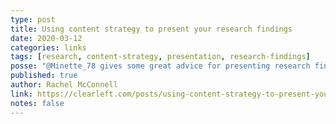 ```yaml
---
type: post
title: Using content strategy to present your research findings
date: 2020-03-12
categories: links
tags: [research, content-strategy, presentation, research-findings]
posse: "@Minette_78 gives some great advice for presenting research findings from a content strategy perspective."
published: true
author: Rachel McConnell
link: https://clearleft.com/posts/using-content-strategy-to-present-your-research-findings
notes: false
---
```

